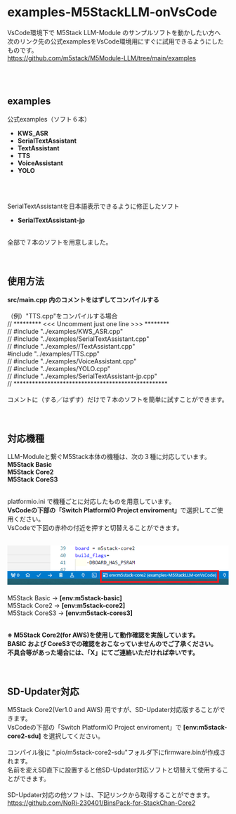 # examples-M5StackLLM-onVsCode

VsCode環境下で M5Stack LLM-Module のサンプルソフトを動かしたい方へ<br>
次のリンク先の公式examplesをVsCode環境用にすぐに試用できるようにしたものです。<br>
 https://github.com/m5stack/M5Module-LLM/tree/main/examples

<br>
<br>

## examples
公式examples（ソフト６本）
<b>
- KWS_ASR<br>
- SerialTextAssistant<br>
- TextAssistant<br>
- TTS<br>
- VoiceAssistant<br>
- YOLO<br>
</b>
<br><br>

SerialTextAssistantを日本語表示できるように修正したソフト<br>
- <b>SerialTextAssistant-jp</b><br>
<br>
全部で７本のソフトを用意しました。<br>
<br>
<br>

## 使用方法

<b>src/main.cpp 内のコメントをはずしてコンパイルする</b><br>
<br>
（例）"TTS.cpp"をコンパイルする場合<br>
// ********* <<< Uncomment just one line >>> ********<br>
// #include "../examples/KWS_ASR.cpp"<br>
// #include "../examples/SerialTextAssistant.cpp"<br>
// #include "../examples//TextAssistant.cpp"<br>
#include "../examples/TTS.cpp"<br>
// #include "../examples/VoiceAssistant.cpp"<br>
// #include "../examples/YOLO.cpp"<br>
// #include "../examples/SerialTextAssistant-jp.cpp"<br>
// **************************************************<br>
<br>
コメントに（する／はずす）だけで７本のソフトを簡単に試すことができます。<br>
<br>
<br>

## 対応機種
LLM-Moduleと繋ぐM5Stack本体の機種は、次の３種に対応しています。<br>
<b>M5Stack Basic</b><br>
<b>M5Stack Core2</b> <br>
<b>M5Stack CoreS3</b><br>

<br>
platformio.ini で機種ごとに対応したものを用意しています。<br>
<b>VsCodeの下部の「Switch PlatformIO Project enviroment」</b>で選択してご使用ください。<br>
VsCodeで下図の赤枠の付近を押すと切替えることができます。<br>
<br>

![画像](images/env00.png)<br>
<br>
M5Stack Basic  ->  <b>[env:m5stack-basic]</b><br>
M5Stack Core2  ->  <b>[env:m5stack-core2]</b><br>
M5Stack CoreS3 ->  <b>[env:m5stack-cores3]</b><br>
<br>

<b>
※ M5Stack Core2(for AWS)を使用して動作確認を実施しています。<br>
BASIC および CoreS3での確認をおこなっていませんのでご了承ください。<br>
不具合等があった場合には、「X」にてご連絡いただければ幸いです。<br>
</b>
<br>


<br>

## SD-Updater対応
M5Stack Core2(Ver1.0 and AWS) 用ですが、SD-Updater対応版することができます。<br>
VsCodeの下部の「Switch PlatformIO Project enviroment」で
<b>[env:m5stack-core2-sdu]</b> を選択してください。<br>
<br>
コンパイル後に ".pio/m5stack-core2-sdu"フォルダ下にfirmware.binが作成されます。<br>
名前を変えSD直下に設置すると他SD-Updater対応ソフトと切替えて使用することができます。<br>
<br>
SD-Updater対応の他ソフトは、下記リンクから取得することができます。<br>
https://github.com/NoRi-230401/BinsPack-for-StackChan-Core2<br>
<br>


